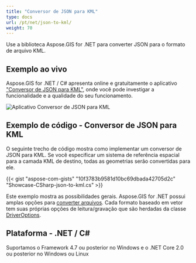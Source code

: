 ```yaml
---
title: "Conversor de JSON para KML"
type: docs
url: /pt/net/json-to-kml/
weight: 70
---
```


Use a biblioteca Aspose.GIS for .NET para converter JSON para o formato de arquivo KML.

## **Exemplo ao vivo**

Aspose.GIS for .NET / C# apresenta online e gratuitamente o aplicativo ["Conversor de JSON para KML"](https://products.aspose.app/gis/conversion/json-to-kml), onde você pode investigar a funcionalidade e a qualidade do seu funcionamento.

![Aplicativo Conversor de JSON para KML](conversion.png)

## **Exemplo de código - Conversor de JSON para KML**

O seguinte trecho de código mostra como implementar um conversor de JSON para KML. Se você especificar um sistema de referência espacial para a camada KML de destino, todas as geometrias serão convertidas para ele. 

{{< gist "aspose-com-gists" "10f3783b9581d10bc69dbada42705d2c" "Showcase-CSharp-json-to-kml.cs" >}}

Este exemplo mostra as possibilidades gerais. Aspose.GIS for .NET possui amplas opções para [converter arquivos](https://docs.aspose.com/gis/net/vector-layers/). Cada formato baseado em vetor tem suas próprias opções de leitura/gravação que são herdadas da classe [DriverOptions](https://reference.aspose.com/gis/net/aspose.gis/driveroptions).

## **Plataforma - .NET / C#**

Suportamos o Framework 4.7 ou posterior no Windows e o .NET Core 2.0 ou posterior no Windows ou Linux
